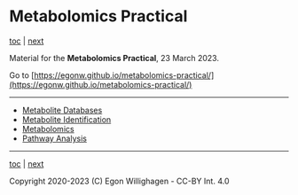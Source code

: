 # Metabolomics Practical

[toc](./README.md) | [next](databases.md)

Material for the **Metabolomics Practical**, 23 March 2023.

Go to [https://egonw.github.io/metabolomics-practical/](https://egonw.github.io/metabolomics-practical/)

---

* [Metabolite Databases](databases.md)
* [Metabolite Identification](identification.md)
* [Metabolomics](omics.md)
* [Pathway Analysis](pathways.md)

---

[toc](./README.md) | [next](databases.md)

Copyright 2020-2023 (C) Egon Willighagen - CC-BY Int. 4.0
